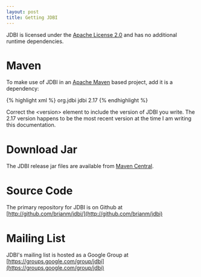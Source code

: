 ```yaml
--- 
layout: post 
title: Getting JDBI
---
```


JDBI is licensed under the [Apache License 2.0](http://www.apache.org/licenses/LICENSE-2.0.txt) and has no additional runtime dependencies.

# Maven
To make use of JDBI in an [Apache Maven](http://maven.apache.org/) based project, add it is a dependency:

{% highlight xml %}
<dependency>
  <groupId>org.jdbi</groupId>
  <artifactId>jdbi</artifactId>
  <version>2.17</version>
</dependency>
{% endhighlight %}

Correct the &lt;version&gt; element to include the version of JDBI you write. The 2.17 version happens to be the most recent version at the time I am writing this documentation.

# Download Jar
The JDBI release jar files are available from [Maven Central](http://search.maven.org/#browse%7C1912065227).

# Source Code
The primary repository for JDBI is on Github at [http://github.com/brianm/jdbi/](http://github.com/brianm/jdbi)

# Mailing List
JDBI's mailing list is hosted as a Google Group at [https://groups.google.com/group/jdbi](https://groups.google.com/group/jdbi)
